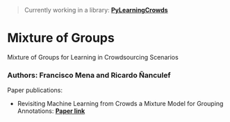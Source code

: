 > Currently working in a library: __[PyLearningCrowds](https://github.com/FMena14/PyLearningCrowds)__

# Mixture of Groups
Mixture of Groups for Learning in Crowdsourcing Scenarios
### Authors: Francisco Mena and Ricardo Ñanculef

Paper publications:
- Revisiting Machine Learning from Crowds a Mixture Model for Grouping Annotations: __[Paper link](https://link.springer.com/chapter/10.1007/978-3-030-33904-3_46)__

